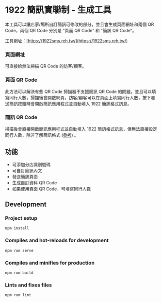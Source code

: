 # 1922 簡訊實聯制 - 生成工具
本工具可以讓店家/場所自訂簡訊可修改的部分，並且會生成頁面網址和兩個 QR Code，兩個 QR Code 分別是 "頁面 QR Code" 和 "簡訊 QR Code"。

工具網址：[https://1922sms.reh.tw/](https://1922sms.reh.tw/)

### 頁面網址

可直接給無法掃描 QR Code 的訪客/顧客。

### 頁面 QR Code

此方法可以解決有些 QR Code 掃描器不支援簡訊 QR Code 的問題，並且可以填寫同行人數，掃描後會開啟網頁，訪客/顧客可以在頁面上填寫同行人數，按下發送簡訊按鈕時會開啟簡訊應用程式並自動填入 1922 簡訊格式訊息。

### 簡訊 QR Code

掃描後會直接開啟簡訊應用程式並自動填入 1922 簡訊格式訊息，但無法直接設定同行人數，除非了解簡訊格式 ([參考](https://g0v.hackmd.io/@au/HkmyoS-Fu#%E5%AF%A6%E4%BD%9C%E4%BE%8B)) 。

## 功能
- 可添加分店識別號碼
- 可自訂簡訊內文
- 發送簡訊頁面
- 生成自訂資料 QR Code
- 如果使用頁面 QR Code，可填寫同行人數

## Development

### Project setup

```
npm install
```

### Compiles and hot-reloads for development

```
npm run serve
```

### Compiles and minifies for production

```
npm run build
```

### Lints and fixes files

```
npm run lint
```
